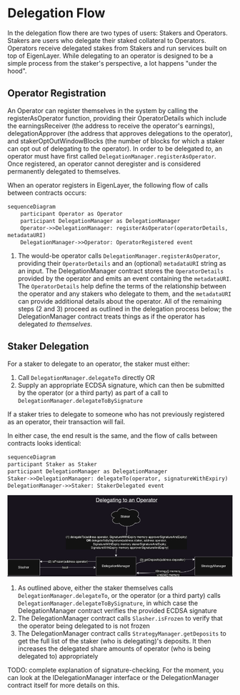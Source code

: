 # Delegation Flow

In the delegation flow there are two types of users: Stakers and Operators. Stakers are users who delegate their staked collateral to Operators. Operators receive delegated stakes from Stakers and run services built on top of EigenLayer. While delegating to an operator is designed to be a simple process from the staker's perspective, a lot happens "under the hood".

## Operator Registration

An Operator can register themselves in the system by calling the
registerAsOperator function, providing their OperatorDetails which include the earningsReceiver (the address to receive the operator's earnings), delegationApprover (the address that approves delegations to the operator), and stakerOptOutWindowBlocks (the number of blocks for which a staker can opt out of delegating to the operator). In order to be delegated _to_, an operator must have first called `DelegationManager.registerAsOperator`. Once registered, an operator cannot deregister and is considered permanently delegated to themselves.

When an operator registers in EigenLayer, the following flow of calls between contracts occurs:

```mermaid
sequenceDiagram
    participant Operator as Operator
    participant DelegationManager as DelegationManager
    Operator->>DelegationManager: registerAsOperator(operatorDetails, metadataURI)
    DelegationManager->>Operator: OperatorRegistered event
```

1. The would-be operator calls `DelegationManager.registerAsOperator`, providing their `OperatorDetails` and an (optional) `metadataURI` string as an input. The DelegationManager contract stores the `OperatorDetails` provided by the operator and emits an event containing the `metadataURI`. The `OperatorDetails` help define the terms of the relationship between the operator and any stakers who delegate to them, and the `metadataURI` can provide additional details about the operator.
   All of the remaining steps (2 and 3) proceed as outlined in the delegation process below; the DelegationManager contract treats things as if the operator has delegated _to themselves_.

## Staker Delegation

For a staker to delegate to an operator, the staker must either:

1. Call `DelegationManager.delegateTo` directly
   OR
2. Supply an appropriate ECDSA signature, which can then be submitted by the operator (or a third party) as part of a call to `DelegationManager.delegateToBySignature`

If a staker tries to delegate to someone who has not previously registered as an operator, their transaction will fail.

In either case, the end result is the same, and the flow of calls between contracts looks identical:

```mermaid
sequenceDiagram
participant Staker as Staker
participant DelegationManager as DelegationManager
Staker->>DelegationManager: delegateTo(operator, signatureWithExpiry)
DelegationManager->>Staker: StakerDelegated event
```

![Delegating in EigenLayer](images/EL_delegating.png?raw=true "Delegating in EigenLayer")

1. As outlined above, either the staker themselves calls `DelegationManager.delegateTo`, or the operator (or a third party) calls `DelegationManager.delegateToBySignature`, in which case the DelegationManager contract verifies the provided ECDSA signature
2. The DelegationManager contract calls `Slasher.isFrozen` to verify that the operator being delegated to is not frozen
3. The DelegationManager contract calls `StrategyManager.getDeposits` to get the full list of the staker (who is delegating)'s deposits. It then increases the delegated share amounts of operator (who is being delegated to) appropriately

TODO: complete explanation of signature-checking. For the moment, you can look at the IDelegationManager interface or the DelegationManager contract itself for more details on this.
